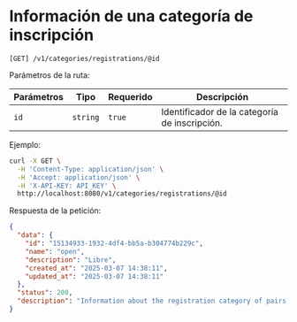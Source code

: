 # Información de una categoría de inscripción

```
[GET] /v1/categories/registrations/@id
```

Parámetros de la ruta:

| Parámetros | Tipo | Requerido | Descripción |
| ---------- | ---- | --------- | ----------- |
| `id` | `string` | `true` | Identificador de la categoría de inscripción. |

Ejemplo:

```bash
curl -X GET \
  -H 'Content-Type: application/json' \
  -H 'Accept: application/json' \
  -H 'X-API-KEY: API_KEY' \
  http://localhost:8080/v1/categories/registrations/@id
```

Respuesta de la petición:

```json
{
  "data": {
    "id": "15134933-1932-4df4-bb5a-b304774b229c",
    "name": "open",
    "description": "Libre",
    "created_at": "2025-03-07 14:38:11",
    "updated_at": "2025-03-07 14:38:11"
  },
  "status": 200,
  "description": "Information about the registration category of pairs players"
}
```
